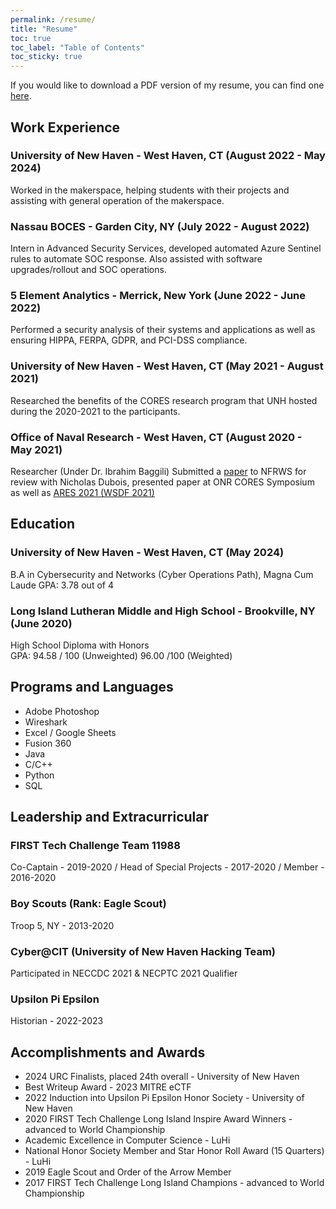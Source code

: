 ```yaml
---
permalink: /resume/
title: "Resume"
toc: true
toc_label: "Table of Contents"
toc_sticky: true
---
```


If you would like to download a PDF version of my resume, you can find one [here](https://xeniasitterer.com/assets/resume.pdf).

## Work Experience

### University of New Haven - West Haven, CT (August 2022 - May 2024)

Worked in the makerspace, helping students with their projects and assisting with general operation of the makerspace.

### Nassau BOCES - Garden City, NY (July 2022 - August 2022)

Intern in Advanced Security Services, developed automated Azure Sentinel rules to automate SOC response. Also assisted with software upgrades/rollout and SOC operations.

### 5 Element Analytics - Merrick, New York (June 2022 - June 2022)

Performed a security analysis of their systems and applications as well as ensuring HIPPA, FERPA, GDPR, and PCI-DSS compliance.

### University of New Haven - West Haven, CT (May 2021 - August 2021)

Researched the benefits of the CORES research program that UNH hosted during the 2020-2021 to the participants.

### Office of Naval Research - West Haven, CT (August 2020 - May 2021)

Researcher (Under Dr. Ibrahim Baggili) Submitted a [paper](https://digitalcommons.newhaven.edu/cgi/viewcontent.cgi?article=1100&context=electricalcomputerengineering-facpubs) to NFRWS for review with Nicholas Dubois, presented paper at ONR CORES Symposium as well as [ARES 2021 (WSDF 2021)](https://www.youtube.com/watch?v=RQze6a5ocU4) 

## Education

### University of New Haven - West Haven, CT (May 2024)

B.A in Cybersecurity and Networks (Cyber Operations Path), Magna Cum Laude
GPA: 3.78 out of 4

### Long Island Lutheran Middle and High School - Brookville, NY (June 2020)
High School Diploma with Honors 			
GPA: 94.58 / 100 (Unweighted) 96.00 /100 (Weighted)

## Programs and Languages

- Adobe Photoshop
- Wireshark
- Excel / Google Sheets
- Fusion 360
- Java
- C/C++
- Python
- SQL

## Leadership and Extracurricular

### FIRST Tech Challenge Team 11988 

Co-Captain - 2019-2020 / Head of Special Projects - 2017-2020 / Member - 2016-2020

### Boy Scouts (Rank: Eagle Scout)

Troop 5, NY - 2013-2020

### Cyber@CIT (University of New Haven Hacking Team)

Participated in NECCDC 2021 & NECPTC 2021 Qualifier

### Upsilon Pi Epsilon

Historian - 2022-2023

## Accomplishments and Awards

- 2024 URC Finalists, placed 24th overall - University of New Haven
- Best Writeup Award - 2023 MITRE eCTF
- 2022 Induction into Upsilon Pi Epsilon Honor Society - University of New Haven
- 2020 FIRST Tech Challenge Long Island Inspire Award Winners - advanced to World Championship
- Academic Excellence in Computer Science - LuHi
- National Honor Society Member and Star Honor Roll Award (15 Quarters)  - LuHi
- 2019 Eagle Scout and Order of the Arrow Member
- 2017 FIRST Tech Challenge Long Island Champions - advanced to World Championship
